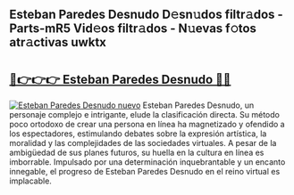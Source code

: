 ## Esteban Paredes Desnudo D𝚎sn𝚞dos filtr𝚊dos - Parts-mR5 Vid𝚎os filtr𝚊dos - N𝚞evas f𝚘tos atr𝚊ctivas uwktx

# <h2><a href="http://mb3884.tromn.icu/?c=Esteban+Paredes+Desnudo">🔗👉👉👉 Esteban Paredes Desnudo 🔗🔗</a></h2>

[![Esteban Paredes Desnudo nuevo](https://i.imgur.com/pEAQMta.gif)](http://mb3884.tromn.icu/?c=Esteban+Paredes+Desnudo)
Esteban Paredes Desnudo, un personaje complejo e intrigante, elude la clasificación directa. Su método poco ortodoxo de crear una persona en línea ha magnetizado y ofendido a los espectadores, estimulando debates sobre la expresión artística, la moralidad y las complejidades de las sociedades virtuales. A pesar de la ambigüedad de sus planes futuros, su huella en la cultura en línea es imborrable. Impulsado por una determinación inquebrantable y un encanto innegable, el progreso de Esteban Paredes Desnudo en el reino virtual es implacable.
